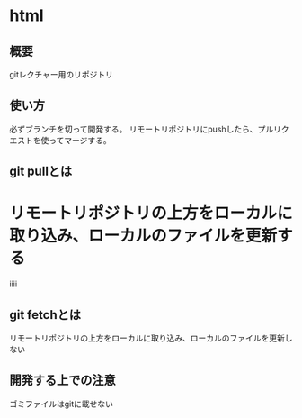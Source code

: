 
# html
## 概要
gitレクチャー用のリポジトリ

## 使い方
必ずブランチを切って開発する。
リモートリポジトリにpushしたら、プルリクエストを使ってマージする。

## git pullとは
リモートリポジトリの上方をローカルに取り込み、ローカルのファイルを更新する
=======

iiii
## git fetchとは
リモートリポジトリの上方をローカルに取り込み、ローカルのファイルを更新しない

## 開発する上での注意
ゴミファイルはgitに載せない
